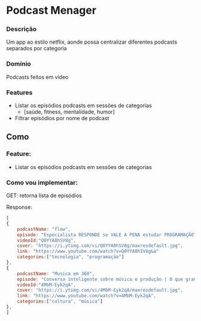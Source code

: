 # Podcast Menager


### Descrição

Um app ao estilo netflix, aonde possa centralizar diferentes podcasts separados por categoria


### Domínio

Podcasts feitos em vídeo


### Features

- Listar os episódios  podcasts em sessões de categorias
    - [saúde, fitness, mentalidade, humor]
- Filtrar episódios por nome de podcast

## Como

### Feature:

- Listar os episódios podcasts em sessões de categorias

### Como vou implementar:

GET: retorna lista de episódios

Response: 

```js
[
{
    podcastName: "flow",
    episode: "Especialista RESPONDE se VALE A PENA estudar PROGRAMAÇÃO",
    videoId:"Q0YYA8hSV8g",
    cover: "https://i.ytimg.com/vi/Q0YYA8hSV8g/maxresdefault.jpg",
    link: "https://www.youtube.com/watch?v=Q0YYA8hSV8g&a"
    categories:["tecnologia", "programação"]
},
{
    podcastName: "Musica em 360",
    episode: "Conversa inteligente sobre música e produção | O que grandes músicos enxergam",
    videoId:"4MbM-Eyk2qA",
    cover: "https://i.ytimg.com/vi/4MbM-Eyk2qA/maxresdefault.jpg",
    link: "https://www.youtube.com/watch?v=4MbM-Eyk2qA",
    categories:["cultura", "música"]
},
]
```
 